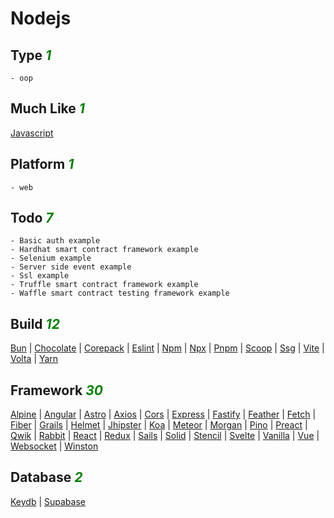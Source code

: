 # Nodejs

## Type <i style='color:green;'>1</i>
	- oop
## Much Like <i style='color:green;'>1</i>
[Javascript](JAVASCRIPT.md)
## Platform <i style='color:green;'>1</i>
	- web
## Todo <i style='color:green;'>7</i>
	- Basic auth example
	- Hardhat smart contract framework example
	- Selenium example
	- Server side event example
	- Ssl example
	- Truffle smart contract framework example
	- Waffle smart contract testing framework example
## Build <i style='color:green;'>12</i>
[Bun](https://github.com/bearddan2000?tab=repositories&q=nodejs+bun&type=&language=&sort=) | [Chocolate](https://github.com/bearddan2000?tab=repositories&q=nodejs+chocolate&type=&language=&sort=) | [Corepack](https://github.com/bearddan2000?tab=repositories&q=nodejs+corepack&type=&language=&sort=) | [Eslint](https://github.com/bearddan2000?tab=repositories&q=nodejs+eslint&type=&language=&sort=) | [Npm](https://github.com/bearddan2000?tab=repositories&q=nodejs+npm&type=&language=&sort=) | [Npx](https://github.com/bearddan2000?tab=repositories&q=nodejs+npx&type=&language=&sort=) | [Pnpm](https://github.com/bearddan2000?tab=repositories&q=nodejs+pnpm&type=&language=&sort=) | [Scoop](https://github.com/bearddan2000?tab=repositories&q=nodejs+scoop&type=&language=&sort=) | [Ssg](https://github.com/bearddan2000?tab=repositories&q=nodejs+ssg&type=&language=&sort=) | [Vite](https://github.com/bearddan2000?tab=repositories&q=nodejs+vite&type=&language=&sort=) | [Volta](https://github.com/bearddan2000?tab=repositories&q=nodejs+volta&type=&language=&sort=) | [Yarn](https://github.com/bearddan2000?tab=repositories&q=nodejs+yarn&type=&language=&sort=)
## Framework <i style='color:green;'>30</i>
[Alpine](https://github.com/bearddan2000?tab=repositories&q=nodejs+alpine&type=&language=&sort=) | [Angular](https://github.com/bearddan2000?tab=repositories&q=nodejs+angular&type=&language=&sort=) | [Astro](https://github.com/bearddan2000?tab=repositories&q=nodejs+astro&type=&language=&sort=) | [Axios](https://github.com/bearddan2000?tab=repositories&q=nodejs+axios&type=&language=&sort=) | [Cors](https://github.com/bearddan2000?tab=repositories&q=nodejs+cors&type=&language=&sort=) | [Express](https://github.com/bearddan2000?tab=repositories&q=nodejs+express&type=&language=&sort=) | [Fastify](https://github.com/bearddan2000?tab=repositories&q=nodejs+fastify&type=&language=&sort=) | [Feather](https://github.com/bearddan2000?tab=repositories&q=nodejs+feather&type=&language=&sort=) | [Fetch](https://github.com/bearddan2000?tab=repositories&q=nodejs+fetch&type=&language=&sort=) | [Fiber](https://github.com/bearddan2000?tab=repositories&q=nodejs+fiber&type=&language=&sort=) | [Grails](https://github.com/bearddan2000?tab=repositories&q=nodejs+grails&type=&language=&sort=) | [Helmet](https://github.com/bearddan2000?tab=repositories&q=nodejs+helmet&type=&language=&sort=) | [Jhipster](https://github.com/bearddan2000?tab=repositories&q=nodejs+jhipster&type=&language=&sort=) | [Koa](https://github.com/bearddan2000?tab=repositories&q=nodejs+koa&type=&language=&sort=) | [Meteor](https://github.com/bearddan2000?tab=repositories&q=nodejs+meteor&type=&language=&sort=) | [Morgan](https://github.com/bearddan2000?tab=repositories&q=nodejs+morgan&type=&language=&sort=) | [Pino](https://github.com/bearddan2000?tab=repositories&q=nodejs+pino&type=&language=&sort=) | [Preact](https://github.com/bearddan2000?tab=repositories&q=nodejs+preact&type=&language=&sort=) | [Qwik](https://github.com/bearddan2000?tab=repositories&q=nodejs+qwik&type=&language=&sort=) | [Rabbit](https://github.com/bearddan2000?tab=repositories&q=nodejs+rabbit&type=&language=&sort=) | [React](https://github.com/bearddan2000?tab=repositories&q=nodejs+react&type=&language=&sort=) | [Redux](https://github.com/bearddan2000?tab=repositories&q=nodejs+redux&type=&language=&sort=) | [Sails](https://github.com/bearddan2000?tab=repositories&q=nodejs+sails&type=&language=&sort=) | [Solid](https://github.com/bearddan2000?tab=repositories&q=nodejs+solid&type=&language=&sort=) | [Stencil](https://github.com/bearddan2000?tab=repositories&q=nodejs+stencil&type=&language=&sort=) | [Svelte](https://github.com/bearddan2000?tab=repositories&q=nodejs+svelte&type=&language=&sort=) | [Vanilla](https://github.com/bearddan2000?tab=repositories&q=nodejs+vanilla&type=&language=&sort=) | [Vue](https://github.com/bearddan2000?tab=repositories&q=nodejs+vue&type=&language=&sort=) | [Websocket](https://github.com/bearddan2000?tab=repositories&q=nodejs+websocket&type=&language=&sort=) | [Winston](https://github.com/bearddan2000?tab=repositories&q=nodejs+winston&type=&language=&sort=)
## Database <i style='color:green;'>2</i>
[Keydb](https://github.com/bearddan2000?tab=repositories&q=nodejs+keydb&type=&language=&sort=) | [Supabase](https://github.com/bearddan2000?tab=repositories&q=nodejs+supabase&type=&language=&sort=)
